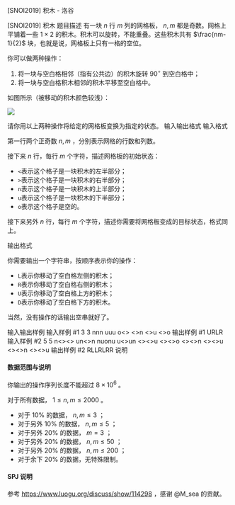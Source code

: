 



[SNOI2019] 积木 - 洛谷














[SNOI2019] 积木
题目描述
有一块 $n$ 行 $m$ 列的网格板， $n,m$ 都是奇数。网格上平铺着一些 $1\times 2$ 的积木。积木可以旋转，不能重叠。这些积木共有 $\frac{nm-1}{2}$ 块，也就是说，网格板上只有一格的空位。

你可以做两种操作：

1. 将一块与空白格相邻（指有公共边）的积木旋转 $90^\circ$ 到空白格中；
2. 将一块与空白格积木相邻的积木平移至空白格中。

如图所示（被移动的积木颜色较浅）：

![](https://cdn.luogu.com.cn/upload/pic/58669.png)

请你用以上两种操作将给定的网格板变换为指定的状态。
输入输出格式
输入格式

第一行两个正奇数 $n,m$ ，分别表示网格的行数和列数。

接下来 $n$ 行，每行 $m$ 个字符，描述网格板的初始状态：

- `<`表示这个格子是一块积木的左半部分；
- `>`表示这个格子是一块积木的右半部分；
- `n`表示这个格子是一块积木的上半部分；
- `u`表示这个格子是一块积木的下半部分；
- `o`表示这个格子是空的。

接下来另外 $n$ 行，每行 $m$ 个字符，描述你需要将网格板变成的目标状态，格式同上。


输出格式

你需要输出一个字符串，按顺序表示你的操作：

- `L`表示你移动了空白格左侧的积木；
- `R`表示你移动了空白格右侧的积木；
- `U`表示你移动了空白格上方的积木；
- `D`表示你移动了空白格下方的积木。

当然，没有操作的话输出空串就好了。


输入输出样例
输入样例 #1
3 3
nnn
uuu
o<>
<>n
<>u
<>o
输出样例 #1
URLR
输入样例 #2
5 5
n<><>
un<>n
nuonu
u<>un
<><>u
<><>o
<><>n
<><>u
<><>n
<><>u
输出样例 #2
RLLRLRR
说明
#### 数据范围与说明

你输出的操作序列长度不能超过 $8\times 10^6$ 。

对于所有数据， $1\leq n,m\leq 2000$ 。

- 对于 $10\%$ 的数据， $n,m\leq 3$ ；
- 对于另外 $10\%$ 的数据， $n,m\leq 5$ ；
- 对于另外 $20\%$ 的数据， $m=3$ ；
- 对于另外 $20\%$ 的数据， $n,m\leq 50$ ；
- 对于另外 $20\%$ 的数据， $n,m\leq 200$ ；
- 对于余下 $20\%$ 的数据，无特殊限制。

#### SPJ 说明

参考 https://www.luogu.org/discuss/show/114298 ，感谢 @M_sea 的贡献。






